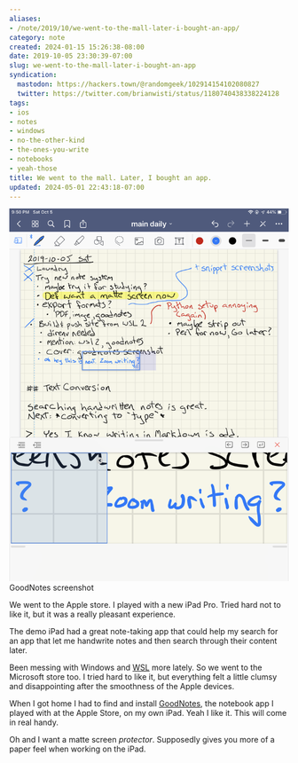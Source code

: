 ```yaml
---
aliases:
- /note/2019/10/we-went-to-the-mall-later-i-bought-an-app/
category: note
created: 2024-01-15 15:26:38-08:00
date: 2019-10-05 23:30:39-07:00
slug: we-went-to-the-mall-later-i-bought-an-app
syndication:
  mastodon: https://hackers.town/@randomgeek/102914154102080827
  twitter: https://twitter.com/brianwisti/status/1180740438338224128
tags:
- ios
- notes
- windows
- no-the-other-kind
- the-ones-you-write
- notebooks
- yeah-those
title: We went to the mall. Later, I bought an app.
updated: 2024-05-01 22:43:18-07:00
---
```


![attachments/img/2019/cover-2019-10-05.png](../../../attachments/img/2019/cover-2019-10-05.png)
GoodNotes screenshot

We went to the Apple store. I played with a new iPad Pro. Tried hard not to like it, but it was a really pleasant experience.

The demo iPad had a great note-taking app that could help my search for an app that let me handwrite notes and then search through their content later.

Been messing with Windows and [WSL](../../../card/WSL.md) more lately. So we went to the Microsoft store too. I tried hard to like it, but everything felt a little clumsy and disappointing after the smoothness of the Apple devices.

When I got home I had to find and install [GoodNotes](https://www.goodnotes.com/), the notebook app I played with at the Apple Store, on my own iPad. Yeah I like it. This will come in real handy.

Oh and I want a matte screen *protector*. Supposedly gives you more of a paper feel when working on the iPad.